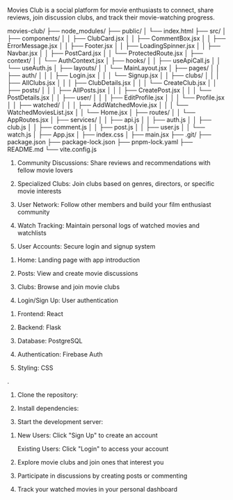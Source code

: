 <!-- Movies Club - README -->


<!-- Overview -->
Movies Club is a social platform for movie enthusiasts to connect, share reviews, join discussion clubs, and track their movie-watching progress.

<!-- Folder structure -->

movies-club/
├── node_modules/
├── public/
│   └── index.html
├── src/
│   ├── components/
│   │   ├── ClubCard.jsx
│   │   ├── CommentBox.jsx
│   │   ├── ErrorMessage.jsx
│   │   ├── Footer.jsx
│   │   ├── LoadingSpinner.jsx
│   │   ├── Navbar.jsx
│   │   ├── PostCard.jsx
│   │   └── ProtectedRoute.jsx
│   ├── context/
│   │   └── AuthContext.jsx
│   ├── hooks/
│   │   ├── useApiCall.js
│   │   └── useAuth.js
│   ├── layouts/
│   │   └── MainLayout.jsx
│   ├── pages/
│   │   ├── auth/
│   │   │   ├── Login.jsx
│   │   │   └── Signup.jsx
│   │   ├── clubs/
│   │   │   ├── AllClubs.jsx
│   │   │   ├── ClubDetails.jsx
│   │   │   └── CreateClub.jsx
│   │   ├── posts/
│   │   │   ├── AllPosts.jsx
│   │   │   ├── CreatePost.jsx
│   │   │   └── PostDetails.jsx
│   │   ├── user/
│   │   │   ├── EditProfile.jsx
│   │   │   └── Profile.jsx
│   │   ├── watched/
│   │   │   ├── AddWatchedMovie.jsx
│   │   │   └── WatchedMoviesList.jsx
│   │   └── Home.jsx
│   ├── routes/
│   │   └── AppRoutes.jsx
│   ├── services/
│   │   ├── api.js
│   │   ├── auth.js
│   │   ├── club.js
│   │   ├── comment.js
│   │   ├── post.js
│   │   ├── user.js
│   │   └── watch.js
│   ├── App.jsx
│   ├── index.css
│   ├── main.jsx
├── .git/
├── package.json
├── package-lock.json
├── pnpm-lock.yaml
├── README.md
└── vite.config.js

<!-- Key Features -->
1. Community Discussions: Share reviews and recommendations with fellow movie lovers

2. Specialized Clubs: Join clubs based on genres, directors, or specific movie interests

3. User Network: Follow other members and build your film enthusiast community

4. Watch Tracking: Maintain personal logs of watched movies and watchlists

5. User Accounts: Secure login and signup system

<!-- Navigation -->
1. Home: Landing page with app introduction

2. Posts: View and create movie discussions

3. Clubs: Browse and join movie clubs

4. Login/Sign Up: User authentication

<!-- Technologies Used -->
1. Frontend: React 

2. Backend: Flask

3. Database: PostgreSQL

4. Authentication: Firebase Auth

5. Styling: CSS

<!-- Installation -->
.
1. Clone the repository:

      <!-- git clone [repository-url] -->

2. Install dependencies:

     <!-- npm install -->

3. Start the development server:

     <!-- npm start -->


<!-- USAGE -->

1. New Users: Click "Sign Up" to create an account

   Existing Users: Click "Login" to access your account

2. Explore movie clubs and join ones that interest you

3. Participate in discussions by creating posts or commenting

4. Track your watched movies in your personal dashboard